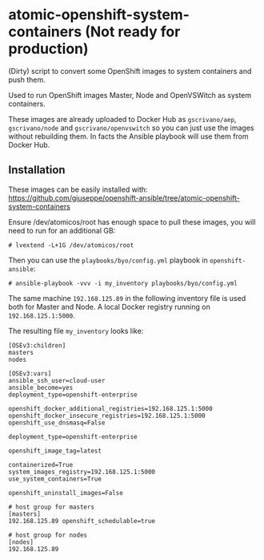 # atomic-openshift-system-containers (Not ready for production)

(Dirty) script to convert some OpenShift images to system containers and push them.

Used to run OpenShift images Master, Node and OpenVSWitch as system containers.

These images are already uploaded to Docker Hub as `gscrivano/aep`, `gscrivano/node` and `gscrivano/openvswitch` so you can just use the images without rebuilding them.  In facts the Ansible playbook will use them from Docker Hub.

## Installation

These images can be easily installed with: https://github.com/giuseppe/openshift-ansible/tree/atomic-openshift-system-containers

Ensure /dev/atomicos/root has enough space to pull these images, you will need to run for an additional GB:
```
# lvextend -L+1G /dev/atomicos/root
```

Then you can use the `playbooks/byo/config.yml` playbook in `openshift-ansible`:

```
# ansible-playbook -vvv -i my_inventory playbooks/byo/config.yml
```

The same machine `192.168.125.89` in the following inventory file is
used both for Master and Node.  A local Docker registry running on
`192.168.125.1:5000`.

The resulting file `my_inventory` looks like:

```
[OSEv3:children]
masters
nodes

[OSEv3:vars]
ansible_ssh_user=cloud-user
ansible_become=yes
deployment_type=openshift-enterprise

openshift_docker_additional_registries=192.168.125.1:5000
openshift_docker_insecure_registries=192.168.125.1:5000
openshift_use_dnsmasq=False

deployment_type=openshift-enterprise

openshift_image_tag=latest

containerized=True
system_images_registry=192.168.125.1:5000
use_system_containers=True

openshift_uninstall_images=False

# host group for masters
[masters]
192.168.125.89 openshift_schedulable=true

# host group for nodes
[nodes]
192.168.125.89
```

